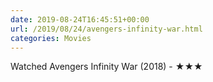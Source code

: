 ```yaml
---
date: 2019-08-24T16:45:51+00:00
url: /2019/08/24/avengers-infinity-war.html
categories: Movies
---
```

Watched Avengers Infinity War (2018) - ★★★




